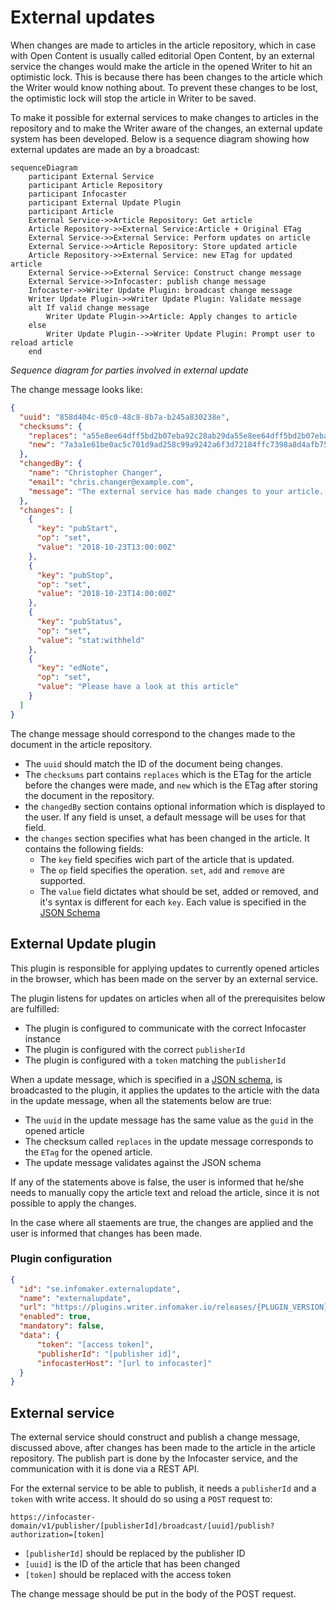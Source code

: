 # External updates
When changes are made to articles in the article repository,
which in case with Open Content is usually called editorial Open Content,
by an external service the changes would make the article in the
opened Writer to hit an optimistic lock.
This is because there has been changes to the article which the Writer would
know nothing about. To prevent these changes to be lost, the optimistic lock
will stop the article in Writer to be saved.

To make it possible for external services to make changes to articles
in the repository and to make the Writer aware of the changes,
an external update system has been developed. Below is a sequence
diagram showing how external updates are made an by a broadcast:

```{mermaid}
sequenceDiagram
    participant External Service
    participant Article Repository
    participant Infocaster
    participant External Update Plugin
    participant Article
    External Service->>Article Repository: Get article
    Article Repository->>External Service:Article + Original ETag
    External Service->>External Service: Perform updates on article
    External Service->>Article Repository: Store updated article
    Article Repository->>External Service: new ETag for updated article
    External Service->>External Service: Construct change message
    External Service->>Infocaster: publish change message
    Infocaster->>Writer Update Plugin: broadcast change message
    Writer Update Plugin->>Writer Update Plugin: Validate message
    alt If valid change message
        Writer Update Plugin->>Article: Apply changes to article
    else
        Writer Update Plugin-->>Writer Update Plugin: Prompt user to reload article
    end
```
*Sequence diagram for parties involved in external update*

The change message looks like:
```json
{
  "uuid": "858d404c-05c0-48c8-8b7a-b245a830238e",
  "checksums": {
    "replaces": "a55e8ee64dff5bd2b07eba92c28ab29da55e8ee64dff5bd2b07eba92c28ab29d",
    "new": "7a3a1e61be0ac5c701d9ad258c99a9242a6f3d72184ffc7398a8d4afb755c78a"
  },
  "changedBy": {
    "name": "Christopher Changer",
    "email": "chris.changer@example.com",
    "message": "The external service has made changes to your article. Please notice the publication date. Best regards, Chris"
  },
  "changes": [
    {
      "key": "pubStart",
      "op": "set",
      "value": "2018-10-23T13:00:00Z"
    },
    {
      "key": "pubStop",
      "op": "set",
      "value": "2018-10-23T14:00:00Z"
    },
    {
      "key": "pubStatus",
      "op": "set",
      "value": "stat:withheld"
    },
    {
      "key": "edNote",
      "op": "set",
      "value": "Please have a look at this article"
    }
  ]
}
```

The change message should correspond to the changes made to the document in the article repository.

* The `uuid` should match the ID of the document being changes.
* The `checksums` part contains `replaces` which is the ETag for the article before the changes were made, and `new` which is the ETag after storing the
document in the repository.
* the `changedBy` section contains optional information which is displayed to the user. If any field is unset, a default message will be uses for that field.
* the `changes` section specifies what has been changed in the article. It contains the following fields:
  * The `key` field specifies wich part of the article that is updated.
  * The `op` field specifies the operation. `set`, `add` and `remove` are supported.
  * The `value` field dictates what should be set, added or removed, and it's syntax is different for each `key`. Each value is specified
    in the [JSON Schema](external-update-jsonschema.json)


## External Update plugin
This plugin is responsible for applying updates to currently opened articles in the browser, which has been made on the server by an external service.

The plugin listens for updates on articles when all of the prerequisites below are fulfilled:

* The plugin is configured to communicate with the correct Infocaster instance
* The plugin is configured with the correct `publisherId`
* The plugin is configured with a `token` matching the `publisherId`

When a update message, which is specified in a [JSON schema](external-update-jsonschema.json), is broadcasted to the plugin, it applies the
updates to the article with the data in the update message, when all the statements below are true:

* The `uuid` in the update message has the same value as the `guid` in the opened article
* The checksum called `replaces` in the update message corresponds to the `ETag` for the opened article.
* The update message validates against the JSON schema

If any of the statements above is false, the user is informed that he/she needs to manually copy the article text and reload the article,
since it is not possible to apply the changes.

In the case where all staements are true, the changes are applied and the user is informed that changes has been made.

### Plugin configuration

```json
{
  "id": "se.infomaker.externalupdate",
  "name": "externalupdate",
  "url": "https://plugins.writer.infomaker.io/releases/{PLUGIN_VERSION}/im-externalupdate.js",
  "enabled": true,
  "mandatory": false,
  "data": {
      "token": "[access token]",
      "publisherId": "[publisher id]",
      "infocasterHost": "[url to infocaster]"
  }
}
```

## External service
The external service should construct and publish a change message, discussed above, after changes has been made to the article in the article repository.
The publish part is done by the Infocaster service, and the communication with it is done via a REST API.

For the external service to be able to publish, it needs a `publisherId` and a `token` with write access. It should do so using a `POST` request to:

```
https://infocaster-domain/v1/publisher/[publisherId]/broadcast/[uuid]/publish?authorization=[token]

```

* `[publisherId]` should be replaced by the publisher ID
* `[uuid]` is the ID of the article that has been changed
* `[token]` should be replaced with the access token

The change message should be put in the body of the POST request.
